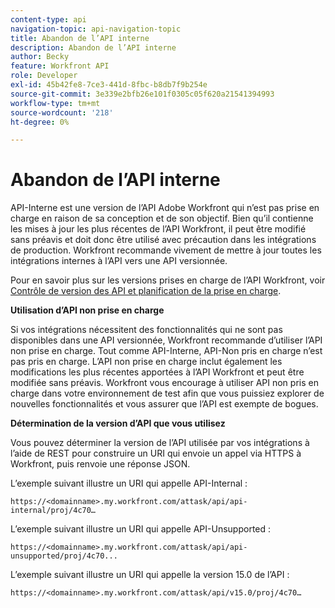 ```yaml
---
content-type: api
navigation-topic: api-navigation-topic
title: Abandon de l’API interne
description: Abandon de l’API interne
author: Becky
feature: Workfront API
role: Developer
exl-id: 45b42fe8-7ce3-441d-8fbc-b8db7f9b254e
source-git-commit: 3e339e2bfb26e101f0305c05f620a21541394993
workflow-type: tm+mt
source-wordcount: '218'
ht-degree: 0%

---
```


# Abandon de l’API interne

API-Interne est une version de l’API Adobe Workfront qui n’est pas prise en charge en raison de sa conception et de son objectif. Bien qu’il contienne les mises à jour les plus récentes de l’API Workfront, il peut être modifié sans préavis et doit donc être utilisé avec précaution dans les intégrations de production. Workfront recommande vivement de mettre à jour toutes les intégrations internes à l’API vers une API versionnée.

Pour en savoir plus sur les versions prises en charge de l’API Workfront, voir [Contrôle de version des API et planification de la prise en charge](../../wf-api/api/api-version-support-schedule.md).

**Utilisation d’API non prise en charge**

Si vos intégrations nécessitent des fonctionnalités qui ne sont pas disponibles dans une API versionnée, Workfront recommande d’utiliser l’API non prise en charge. Tout comme API-Interne, API-Non pris en charge n’est pas pris en charge. L’API non prise en charge inclut également les modifications les plus récentes apportées à l’API Workfront et peut être modifiée sans préavis. Workfront vous encourage à utiliser API non pris en charge dans votre environnement de test afin que vous puissiez explorer de nouvelles fonctionnalités et vous assurer que l’API est exempte de bogues.

**Détermination de la version d’API que vous utilisez**

Vous pouvez déterminer la version de l’API utilisée par vos intégrations à l’aide de REST pour construire un URI qui envoie un appel via HTTPS à Workfront, puis renvoie une réponse JSON.

L’exemple suivant illustre un URI qui appelle API-Internal :

```
https://<domainname>.my.workfront.com/attask/api/api-internal/proj/4c70…
```

L’exemple suivant illustre un URI qui appelle API-Unsupported :

```
https://<domainname>.my.workfront.com/attask/api/api-unsupported/proj/4c70...
```

L’exemple suivant illustre un URI qui appelle la version 15.0 de l’API :

```
https://<domainname>.my.workfront.com/attask/api/v15.0/proj/4c70…
```
